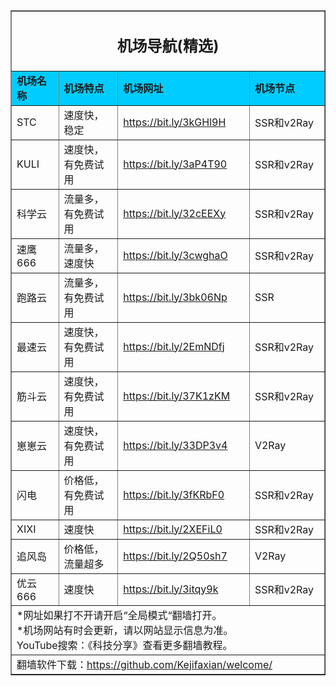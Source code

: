 <table width="100%" border="1" align="center" cellpadding="10" cellspacing="0">
  <tr>
    <td colspan="4" align="center"><h2>机场导航(精选)</h2></td>
  </tr>
  <tr>
    <td width="133" bgcolor="#00CCFF"><strong>机场名称</strong></td>
    <td width="228" bgcolor="#00CCFF"><strong>机场特点</strong></td>
    <td width="269" bgcolor="#00CCFF"><strong>机场网址</strong></td>
    <td width="280" bgcolor="#00CCFF"><strong>机场节点</strong></td>
  </tr>
  <tr>
    <td>STC</td>
    <td>速度快，稳定</td>
    <td><a href="https://mqk4azjxg8skg6gfelpb.stcserver-cloud.com/auth/register?code=9wdD" target="_blank">https://bit.ly/3kGHl9H</a></td>
    <td>SSR和v2Ray</td>
  </tr>
  <tr>
    <td>KULI</td>
    <td>速度快，有免费试用</td>
    <td><a href="https://bit.ly/3aP4T90" target="_blank">https://bit.ly/3aP4T90</a></td>
    <td>SSR和v2Ray</td>
  </tr>
  <tr>
    <td>科学云</td>
    <td>流量多，有免费试用</td>
    <td><a href="https://bit.ly/32cEEXy" target="_blank">https://bit.ly/32cEEXy</a></td>
    <td>SSR和v2Ray</td>
  </tr>
  <tr>
    <td>速鹰666</td>
    <td>流量多，速度快</td>
    <td><a href="https://bit.ly/3cwghaO" target="_blank">https://bit.ly/3cwghaO</a></td>
    <td>SSR和v2Ray</td>
  </tr>
  <tr>
    <td>跑路云</td>
    <td>流量多，有免费试用</td>
    <td><a href="https://bit.ly/3bk06Np" target="_blank">https://bit.ly/3bk06Np</a></td>
    <td>SSR</td>
  </tr>
  <tr>
    <td>最速云</td>
    <td>速度快，有免费试用</td>
    <td><a href="https://bit.ly/2EmNDfj" target="_blank">https://bit.ly/2EmNDfj</a></td>
    <td>SSR和v2Ray</td>
  </tr>
  <tr>
    <td>筋斗云</td>
    <td>速度快，有免费试用</td>
    <td><a href="https://bit.ly/37K1zKM" target="_blank">https://bit.ly/37K1zKM</a></td>
    <td>SSR和v2Ray</td>
  </tr>
  <tr>
    <td>崽崽云</td>
    <td>速度快，有免费试用</td>
    <td><a href="https://bit.ly/33DP3v4" target="_blank">https://bit.ly/33DP3v4</a></td>
    <td>V2Ray</td>
  </tr>
  <tr>
    <td>闪电</td>
    <td>价格低，有免费试用</td>
    <td><a href="https://bit.ly/3fKRbF0" target="_blank">https://bit.ly/3fKRbF0</a></td>
    <td>SSR和v2Ray</td>
  </tr>
  <tr>
    <td>XIXI</td>
    <td>速度快</td>
    <td><a href="https://bit.ly/2XEFiL0" target="_blank">https://bit.ly/2XEFiL0</a></td>
    <td>SSR和v2Ray</td>
  </tr>
  <tr>
    <td>追风岛</td>
    <td>价格低，流量超多</td>
    <td><a href="https://bit.ly/2Q50sh7" target="_blank">https://bit.ly/2Q50sh7</a></td>
    <td>V2Ray</td>
  </tr>
  <tr>
    <td>优云666</td>
    <td>速度快</td>
    <td><a href="https://bit.ly/3itqy9k" target="_blank">https://bit.ly/3itqy9k</a></td>
    <td>SSR和v2Ray</td>
  </tr>
  <tr>
    <td colspan="4">*网址如果打不开请开启“全局模式“翻墙打开。<br>
    *机场网站有时会更新，请以网站显示信息为准。<br>
    YouTube搜索：《科技分享》查看更多翻墙教程。<br></td>
  </tr>
  <tr>
    <td colspan="4">翻墙软件下载：<a href="https://github.com/Kejifaxian/welcome/" target="_blank">https://github.com/Kejifaxian/welcome/</a></td>
  </tr>
</table>
